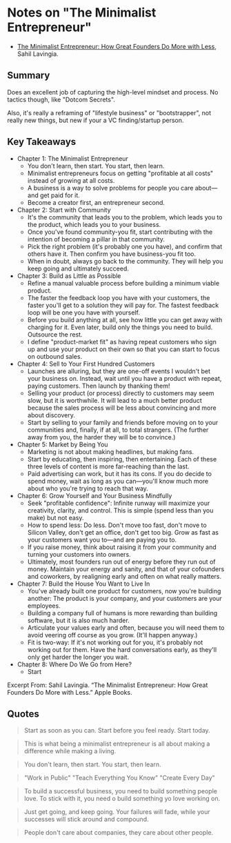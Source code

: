# Notes on "The Minimalist Entrepreneur"

* [The Minimalist Entrepreneur: How Great Founders Do More with Less](https://amzn.to/43KOEUl), Sahil Lavingia.

## Summary

Does an excellent job of capturing the high-level mindset and process. No tactics though, like "Dotcom Secrets".

Also, it's really a reframing of "lifestyle business" or "bootstrapper", not really new things, but new if your a VC finding/startup person.

## Key Takeaways

* Chapter 1: The Minimalist Entrepreneur
	* You don't learn, then start. You start, then learn.
	* Minimalist entrepreneurs focus on getting "profitable at all costs" instead of growing at all costs.
	* A business is a way to solve problems for people you care about—and get paid for it.
	* Become a creator first, an entrepreneur second.
* Chapter 2: Start with Community
	* It's the community that leads you to the problem, which leads you to the product, which leads you to your business.
	* Once you've found community-you fit, start contributing with the intention of becoming a pillar in that community.
	* Pick the right problem (it's probably one you have), and confirm that others have it. Then confirm you have business-you fit too.
	* When in doubt, always go back to the community. They will help you keep going and ultimately succeed.
* Chapter 3: Build as Little as Possible
	* Refine a manual valuable process before building a minimum viable product.
	* The faster the feedback loop you have with your customers, the faster you'll get to a solution they will pay for. The fastest feedback loop will be one you have with yourself.
	* Before you build anything at all, see how little you can get away with charging for it. Even later, build only the things you need to build. Outsource the rest.
	* I define "product-market fit" as having repeat customers who sign up and use your product on their own so that you can start to focus on outbound sales.
* Chapter 4: Sell to Your First Hundred Customers
	* Launches are alluring, but they are one-off events I wouldn't bet your business on. Instead, wait until you have a product with repeat, paying customers. Then launch by thanking them!
	* Selling your product (or process) directly to customers may seem slow, but it is worthwhile. It will lead to a much better product because the sales process will be less about convincing and more about discovery.
	* Start by selling to your family and friends before moving on to your communities and, finally, if at all, to total strangers. (The further away from you, the harder they will be to convince.)
* Chapter 5: Market by Being You
	* Marketing is not about making headlines, but making fans.
	* Start by educating, then inspiring, then entertaining. Each of these three levels of content is more far-reaching than the last.
	* Paid advertising can work, but it has its cons. If you do decide to spend money, wait as long as you can—you'll know much more about who you're trying to reach that way.
* Chapter 6: Grow Yourself and Your Business Mindfully
	* Seek "profitable confidence": Infinite runway will maximize your creativity, clarity, and control. This is simple (spend less than you make) but not easy.
	* How to spend less: Do less. Don't move too fast, don't move to Silicon Valley, don't get an office, don't get too big. Grow as fast as your customers want you to—and are paying you to.
	* If you raise money, think about raising it from your community and turning your customers into owners.
	* Ultimately, most founders run out of energy before they run out of money. Maintain your energy and sanity, and that of your cofounders and coworkers, by realigning early and often on what really matters.
* Chapter 7: Build the House You Want to Live In
	* You've already built one product for customers, now you're building another: The product is your company, and your customers are your employees.
	* Building a company full of humans is more rewarding than building software, but it is also much harder.
	* Articulate your values early and often, because you will need them to avoid veering off course as you grow. (It'll happen anyway.)
	* Fit is two-way: If it's not working out for you, it's probably not working out for them. Have the hard conversations early, as they'll only get harder the longer you wait.
* Chapter 8: Where Do We Go from Here?
	* Start


Excerpt From: Sahil Lavingia. “The Minimalist Entrepreneur: How Great Founders Do More with Less.” Apple Books.


## Quotes

> Start as soon as you can. Start before you feel ready. Start today.

> This is what being a minimalist entrepreneur is all about making a difference while making a living.

> You don't learn, then start. You start, then learn.

> "Work in Public"
> "Teach Everything You Know"
> "Create Every Day"

> To build a successful business, you need to build something people love. To stick with it, you need o build something yo love working on.

> Just get going, and keep going. Your failures will fade, while your successes will stick around and compound.

> People don't care about companies, they care about other people.




